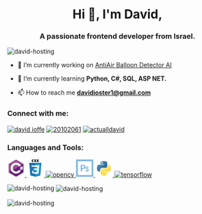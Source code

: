 <h1 align="center">Hi 👋, I'm David,</h1>
<h3 align="center">A passionate frontend developer from Israel.</h3>

<p align="left"> <img src="https://komarev.com/ghpvc/?username=david-hosting&label=Profile%20views&color=0e75b6&style=flat" alt="david-hosting" /> </p>

- 🔭 I’m currently working on [AntiAir Balloon Detector AI](https://github.com/David-hosting/AntiAir-Balloon-Detection-AI)

- 🌱 I’m currently learning **Python, C#, SQL, ASP NET.**

- 📫 How to reach me **davidioster1@gmail.com**

<h3 align="left">Connect with me:</h3>
<p align="left">
<a href="https://linkedin.com/in/david-ioffe" target="blank"><img align="center" src="https://raw.githubusercontent.com/rahuldkjain/github-profile-readme-generator/master/src/images/icons/Social/linked-in-alt.svg" alt="david ioffe" height="30" width="40" /></a>
<a href="https://stackoverflow.com/users/20102061" target="blank"><img align="center" src="https://raw.githubusercontent.com/rahuldkjain/github-profile-readme-generator/master/src/images/icons/Social/stack-overflow.svg" alt="20102061" height="30" width="40" /></a>
<a href="https://instagram.com/actualldavid" target="blank"><img align="center" src="https://raw.githubusercontent.com/rahuldkjain/github-profile-readme-generator/master/src/images/icons/Social/instagram.svg" alt="actualldavid" height="30" width="40" /></a>
</p>

<h3 align="left">Languages and Tools:</h3>
<p align="left"> <a href="https://www.w3schools.com/cs/" target="_blank" rel="noreferrer"> <img src="https://raw.githubusercontent.com/devicons/devicon/master/icons/csharp/csharp-original.svg" alt="csharp" width="40" height="40"/> </a> <a href="https://www.w3schools.com/css/" target="_blank" rel="noreferrer"> <img src="https://raw.githubusercontent.com/devicons/devicon/master/icons/css3/css3-original-wordmark.svg" alt="css3" width="40" height="40"/> </a> <a href="https://opencv.org/" target="_blank" rel="noreferrer"> <img src="https://www.vectorlogo.zone/logos/opencv/opencv-icon.svg" alt="opencv" width="40" height="40"/> </a> <a href="https://www.photoshop.com/en" target="_blank" rel="noreferrer"> <img src="https://raw.githubusercontent.com/devicons/devicon/master/icons/photoshop/photoshop-line.svg" alt="photoshop" width="40" height="40"/> </a> <a href="https://www.python.org" target="_blank" rel="noreferrer"> <img src="https://raw.githubusercontent.com/devicons/devicon/master/icons/python/python-original.svg" alt="python" width="40" height="40"/> </a> <a href="https://www.tensorflow.org" target="_blank" rel="noreferrer"> <img src="https://www.vectorlogo.zone/logos/tensorflow/tensorflow-icon.svg" alt="tensorflow" width="40" height="40"/> </a> </p>

<p><img align="left" src="https://github-readme-stats.vercel.app/api/top-langs?username=david-hosting&show_icons=true&locale=en&layout=compact" alt="david-hosting" /></p>

<p>&nbsp;<img align="center" src="https://github-readme-stats.vercel.app/api?username=david-hosting&show_icons=true&locale=en" alt="david-hosting" /></p>

<p><img align="center" src="https://github-readme-streak-stats.herokuapp.com/?user=david-hosting&" alt="david-hosting" /></p>
